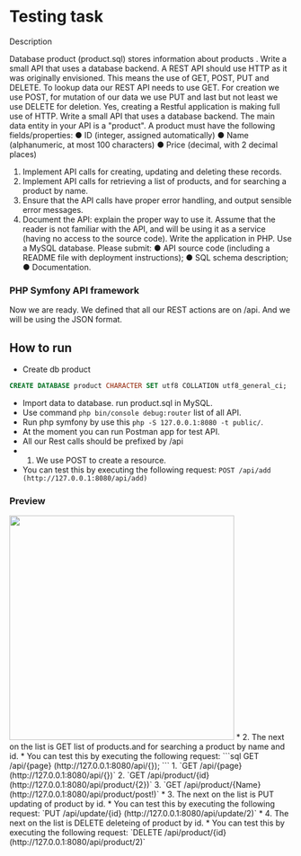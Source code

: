 # Testing task
Description

Database product (product.sql) stores information about products . 
Write a small API that uses a database backend. 
A REST API should use HTTP as it was originally envisioned. This means the use of GET, POST, PUT and DELETE. To lookup data our REST API needs to use GET. For creation we use POST, for mutation of our data we use PUT and last but not least we use DELETE for deletion. Yes, creating a Restful application is making full use of HTTP.
Write a small API that uses a database backend. 
The main data entity in your API is a "product". A product must have the following fields/properties: 
●  ID (integer, assigned automatically) 
●  Name (alphanumeric, at most 100 characters) 
●  Price (decimal, with 2 decimal places) 

1. Implement API calls for creating, updating and deleting these records. 
2. Implement API calls for retrieving a list of products, and for searching a product by name. 
3. Ensure that the API calls have proper error handling, and output sensible error messages. 
4. Document the API: explain the proper way to use it. Assume that the reader is not familiar with the API, and will be using it as a service (having no access to the source code). 
Write the application in PHP. Use a MySQL database. 
Please submit: 
●  API source code (including a README file with deployment instructions); 
●  SQL schema description; 
●  Documentation. 

### PHP Symfony API framework
Now we are ready. We defined that all our REST actions are on /api. And we will be using the JSON format.
## How to run

* Create db product
```sql
CREATE DATABASE product CHARACTER SET utf8 COLLATION utf8_general_ci;
```
* Import data to database. run product.sql in MySQL.
* Use command `php bin/console debug:router` list of all API.
* Run php symfony by use this `php -S 127.0.0.1:8080 -t public/`.
* At the moment you can run Postman app for test API.
* All our Rest calls should be prefixed by /api
* 1. We use POST to create a resource. 
* You can test this by executing the following request:
 `POST /api/add (http://127.0.0.1:8080/api/add)`
 ### Preview
  <img src="https://i.imgur.com/4QcJoJY.jpg" width="400">
* 2. The next on the list is GET list of products.and for searching a product by name and id.
* You can test this by executing the following request:
```sql
GET /api/{page} (http://127.0.0.1:8080/api/{});
```
 1. `GET /api/{page} (http://127.0.0.1:8080/api/{})`
 2. `GET /api/product/{id} (http://127.0.0.1:8080/api/product/{2})`
 3. `GET /api/product/{Name} (http://127.0.0.1:8080/api/product/post!)`
* 3. The next on the list is PUT updating of product by id.
* You can test this by executing the following request:
 `PUT /api/update/{id} (http://127.0.0.1:8080/api/update/2)`
 * 4. The next on the list is DELETE deleteing of product by id.
* You can test this by executing the following request:
 `DELETE /api/product/{id} (http://127.0.0.1:8080/api/product/2)`

